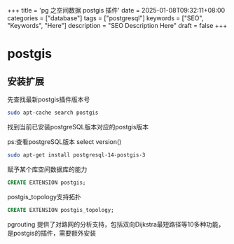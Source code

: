 +++
title = 'pg 之空间数据 postgis 插件'
date = 2025-01-08T09:32:11+08:00
categories = ["database"]
tags = ["postgresql"]
keywords = ["SEO", "Keywords", "Here"]
description = "SEO Description Here"
draft = false
+++

# postgis

## 安装扩展

先查找最新postgis插件版本号

```bash
sudo apt-cache search postgis
```

找到当前已安装postgreSQL版本对应的postgis版本

ps:查看postgreSQL版本  select version()

```bash
sudo apt-get install postgresql-14-postgis-3
```

赋予某个库空间数据库的能力

```sql
CREATE EXTENSION postgis;
```

postgis_topology支持拓扑

```sql
CREATE EXTENSION postgis_topology;
```

pgrouting 提供了对路网的分析支持，包括双向Dijkstra最短路径等10多种功能，是postgis的插件，需要额外安装